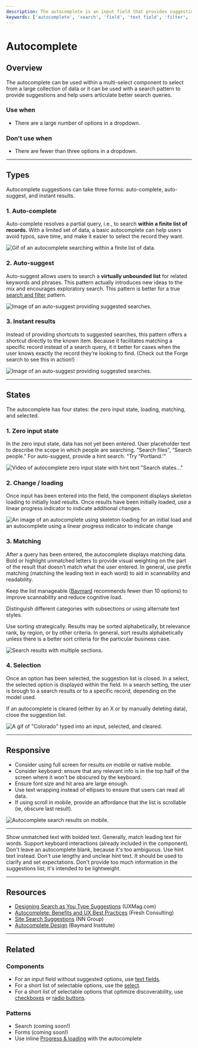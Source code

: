 ```yaml
---
description: The autocomplete is an input field that provides suggestions as a user types. It allows for quick search and select from large collections of data, using recognition over recall to inform typed searches.
keywords: ['autocomplete', 'search', 'field', 'text field', 'filter', 'input']
---
```


# Autocomplete

<ComponentVisual
  figmaUrl="https://www.figma.com/embed?embed_host=share&url=https%3A%2F%2Fwww.figma.com%2Ffile%2FVFIsI7H3lTMQMqu7pG4qjq%2FForge-Content%3Fnode-id%3D270%253A445"
  storybookUrl="https://forge.tylerdev.io/main/?path=/story/components-autocomplete--default" />

## Overview

The autocomplete can be used within a multi-select component to select from a large collection of data or it can be used with a search pattern to provide suggestions and help users articulate better search queries.

### Use when

- There are a large number of options in a dropdown. 

### Don't use when

- There are fewer than three options in a dropdown.

---

## Types

Autocomplete suggestions can take three forms: auto-complete, auto-suggest, and instant results. 

### 1. Auto-complete

Auto-complete resolves a partial query, i.e., to search **within a finite list of records.** With a limited set of data, a basic autocomplete can help users avoid typos, save time, and make it easier to select the record they want. 

<ImageBlock maxWidth="300px">

![Gif of an autocomplete searching within a finite list of data. ](/img/components/autocomplete/auto-complete.gif)

</ImageBlock>

### 2. Auto-suggest

Auto-suggest allows users to search a **virtually unbounded list** for related keywords and phrases. This pattern actually introduces new ideas to the mix and encourages exploratory search. This pattern is better for a true [search and filter](#) pattern. 

<ImageBlock padded={false}>

![Image of an auto-suggest providing suggested searches.](/img/components/autocomplete/auto-suggest.png)

</ImageBlock>

### 3. Instant results 
Instead of providing shortcuts to suggested searches, this pattern offers a shortcut directly to the known item. Because it facilitates matching a specific record instead of a search query, it it better for cases when the user knows exactly the record they’re looking to find. (Check out the Forge search to see this in action!)

<ImageBlock padded={false} >

![Image of an auto-suggest providing suggested searches.](/img/components/autocomplete/instant-results.png)

</ImageBlock>

---

## States

The autocomplete has four states: the zero input state, loading, matching, and selected.

### 1. Zero input state

In the zero input state, data has not yet been entered. User placeholder text to describe the scope in which people are searching. “Search files”, “Search people.”  For auto-suggest, provide a hint search. “Try “Portland.’”

<ImageBlock maxWidth="300px">

![Video of autocomplete zero input state with hint text "Search states..."](/img/components/autocomplete/autocomplete-demo-2.gif)
 
</ImageBlock>

### 2. Change / loading

Once input has been entered into the field, the component displays skeleton loading to initially load results. Once results have been initially loaded, use a linear progress indicator to indicate additional changes. 

<ImageBlock padded={false} caption="1. Initial results are loaded with skeleton components.<br/>2. Additional components are displayed with a linear progress indicator.">

![An image of an autocomplete using skeleton loading for an initial load and an autocomplete using a linear progress indicator to indicate change ](/img/components/autocomplete/autocomplete-states.png)

</ImageBlock>

### 3. Matching

After a query has been entered, the autocomplete displays matching data. Bold or highlight unmatched letters to provide visual weighting on the part of the result that doesn’t match what the user entered. In general, use prefix matching (matching the leading text in each word) to aid in scannability and readability. 

Keep the list manageable ([Baymard](https://baymard.com/blog/autocomplete-design) recommends fewer than 10 options) to improve scannability and reduce cognitive load. 

Distinguish different categories with subsections or using alternate text styles. 

Use sorting strategically. Results may be sorted alphabetically, bt relevance rank, by region, or by other criteria. In general, sort results alphabetically unless there is a better sort criteria for the particular business case. 

<ImageBlock caption="An autocomplete may use sections to group logical sets of results." padded={false} >

![Search results with multiple sections.](/img/components/autocomplete/autocomplete-sections.png)

</ImageBlock>

### 4. Selection 

Once an option has been selected, the suggestion list is closed. In a select, the selected option is displayed within the field. In a search setting, the user is brough to a search results or to a specific record, depending on the model used. 

If an autocomplete is cleared (either by an X or by manually deleting data), close the suggestion list.

<ImageBlock padded={false} maxWidth="300px">

![A gif of "Colorado" typed into an input, selected, and cleared.](/img/components/autocomplete/autocomplete-clear.gif)

</ImageBlock>


---

## Responsive 

- Consider using full screen for results on mobile or native mobile.
- Consider keyboard: ensure that any relevant info is in the top half of the screen where it won't be obscured by the keyboard.
- Ensure font size and hit area are large enough.
- Use text wrapping instead of ellipses to ensure that users can read all data.
- If using scroll in mobile, provide an affordance that the list is scrollable (ie, obscure last result). 

<ImageBlock maxWidth="300px" padded={false}>

![Autocomplete search results on mobile.](/img/components/autocomplete/autocomplete-mobile.png)

</ImageBlock>

---

<DoDontGrid>
  <DoDontTextSection>
    <DoDontText type="do">Show unmatched text with bolded text.</DoDontText>
    <DoDontText type="do">Generally, match leading text for words. </DoDontText>
    <DoDontText type="do">Support keyboard interactions (already included in the component).</DoDontText>
  </DoDontTextSection>
  <DoDontTextSection>
    <DoDontText type="dont">Don't leave an autocomplete blank, because it's too ambiguous. Use hint text instead.</DoDontText>
    <DoDontText type="dont">Don't use lengthy and unclear hint text. It should be used to clarify and set expectations.</DoDontText>
    <DoDontText type="dont">Don't provide too much information in the suggestions list; it's intended to be lightweight.</DoDontText>
  </DoDontTextSection>
</DoDontGrid>


---

## Resources

- [Designing Search as You Type Suggestions](https://uxmag.com/articles/designing-search-as-you-type-suggestions) (UXMag.com)
- [Autocomplete: Benefits and UX Best Practices](https://www.freshconsulting.com/autocomplete-benefits-ux-best-practices/) (Fresh Consulting)
- [Site Search Suggestions](https://www.nngroup.com/articles/site-search-suggestions/) (NN Group)
- [Autocomplete Design](https://baymard.com/blog/autocomplete-design) (Baymard Institute)

---

## Related

### Components

- For an input field without suggested options, use  [text fields](/components/text-field).
- For a short list of selectable options, use the [select](/components/select).
- For a short list of selectable options that optimize discoverability, use [checkboxes](/components/checkbox) or [radio buttons](/components/radio-button).

### Patterns

- Search (coming soon!)
- Forms (coming soon!)
- Use inline [Progress & loading](/core-patterns/progress-loading/) with the autocomplete
